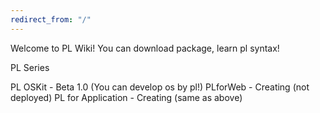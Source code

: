 ```yaml
---
redirect_from: "/"
---
```


Welcome to PL Wiki!
You can download package, learn pl syntax!

PL Series

PL OSKit - Beta 1.0 (You can develop os by pl!)
PLforWeb - Creating (not deployed)
PL for Application - Creating (same as above)
